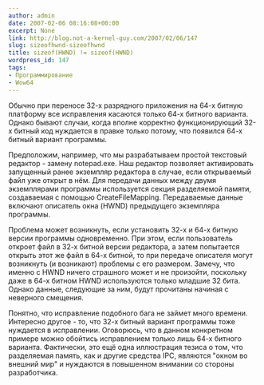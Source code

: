 ```yaml
---
author: admin
date: 2007-02-06 08:16:08+00:00
excerpt: None
link: http://blog.not-a-kernel-guy.com/2007/02/06/147
slug: sizeofhwnd-sizeofhwnd
title: sizeof(HWND) != sizeof(HWND)
wordpress_id: 147
tags:
- Программирование
- Wow64
---
```


Обычно при переносе 32-х разрядного приложения на 64-х битную платформу все исправления касаются только 64-х битного варианта. Однако бывают случаи, когда вполне корректно функционирующий 32-х битный код нуждается в правке только потому, что появился 64-х битный вариант программы.

Предположим, например, что мы разрабатываем простой текстовый редактор - замену notepad.exe. Наш редактор позволяет активировать запущенный ранее экземпляр редактора в случае, если открываемый файл уже открыт в нём. Для передачи данных между двумя экземплярами программы используется секция разделяемой памяти, создаваемая с помощью CreateFileMapping. Передаваемые данные включают описатель окна (HWND) предыдущего экземпляра программы.

Проблема может возникнуть, если установить 32-х и 64-х битную версии программы одновременно. При этом, если пользователь откроет файл в 32-х битной версии редактора, а затем попытается открыть этот же файл в 64-х битной, то при передаче описателя могут возникнуть (и возникают) проблемы с его размером. Замечу, что именно с HWND ничего страшного может и не произойти, поскольку даже в 64-х битном HWND используются только младшие 32 бита. Однако данные, следующие за ним, будут прочитаны начиная с неверного смещения.

Понятно, что исправление подобного бага не займет много времени. Интересно другое - то, что 32-х битный вариант программы тоже нуждается в исправлении. Оговорюсь, что в данном конкретном примере можно обойтись исправлением только лишь 64-х битного варианта. Фактически, это ещё одна иллюстрация тезиса о том, что разделяемая память, как и другие средства IPC, являются "окном во внешний мир" и нуждаются в повышенном внимании со стороны разработчика.
